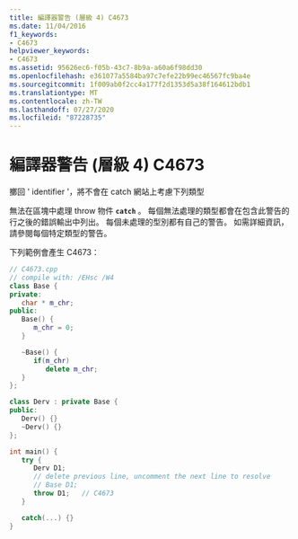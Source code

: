 ```yaml
---
title: 編譯器警告 (層級 4) C4673
ms.date: 11/04/2016
f1_keywords:
- C4673
helpviewer_keywords:
- C4673
ms.assetid: 95626ec6-f05b-43c7-8b9a-a60a6f98dd30
ms.openlocfilehash: e361077a5584ba97c7efe22b99ec46567fc9ba4e
ms.sourcegitcommit: 1f009ab0f2cc4a177f2d1353d5a38f164612bdb1
ms.translationtype: MT
ms.contentlocale: zh-TW
ms.lasthandoff: 07/27/2020
ms.locfileid: "87228735"
---
```

# <a name="compiler-warning-level-4-c4673"></a>編譯器警告 (層級 4) C4673

擲回 ' identifier '，將不會在 catch 網站上考慮下列類型

無法在區塊中處理 throw 物件 **`catch`** 。 每個無法處理的類型都會在包含此警告的行之後的錯誤輸出中列出。 每個未處理的型別都有自己的警告。 如需詳細資訊，請參閱每個特定類型的警告。

下列範例會產生 C4673：

```cpp
// C4673.cpp
// compile with: /EHsc /W4
class Base {
private:
   char * m_chr;
public:
   Base() {
      m_chr = 0;
   }

   ~Base() {
      if(m_chr)
         delete m_chr;
   }
};

class Derv : private Base {
public:
   Derv() {}
   ~Derv() {}
};

int main() {
   try {
      Derv D1;
      // delete previous line, uncomment the next line to resolve
      // Base D1;
      throw D1;   // C4673
   }

   catch(...) {}
}
```
